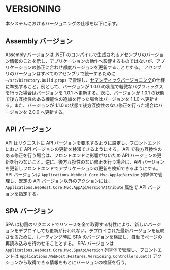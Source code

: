 # VERSIONING

本システムにおけるバージョニングの仕様を以下に示す。

## Assembly バージョン

Assembly バージョンは .NET のコンパイルで生成されるアセンブリのバージョン情報のことを示し、アプリケーションの動作へ影響するものではないが、アプリケーションの修正に合わせ都度バージョンを更新することとする。
アセンブリのバージョンはすべてのアセンブリで統一するために `~/src/Directory.Build.props` で管理し、[セマンティックバージョニング](https://semver.org/lang/ja/)の仕様に準拠すること。例として、バージョンが 1.0.0 の状態で軽微なバグフィックスを行った場合はバージョンを 1.0.1 へ更新する。次に、バージョンが 1.0.1 の状態で後方互換性のある機能性の追加を行った場合はバージョンを 1.1.0 へ更新する。また、バージョンが 1.1.0 の状態で後方互換性のない修正を行った場合はバージョンを 2.0.0 へ更新する。

## API バージョン

API はリクエストに API バージョンを要求するように設定し、フロントエンドにおいて API バージョンの更新を検知できるようにする。
API で後方互換性のある修正を行う場合は、フロントエンドに影響がないため API バージョンの更新を行わないこと。逆に、後方互換性のない修正を行う場合は、API バージョンを更新しフロントエンドでアプリケーションの更新を検知できるようにする。
API バージョンは `Applications.WebHost.Core.Mvc.AppApiVersion` 列挙体で管理し、既定の API バージョン以外のアクションには、`Applications.WebHost.Core.Mvc.AppApiVersionAttribute` 属性で API バージョンを指定する。

## SPA バージョン

SPA は初回のリクエストでリソースを全て取得する特性により、新しいバージョンをデプロイしても更新が行われない。デプロイされた最新バージョンを反映させるために、ルーティング時に SPA のバージョンを検証し、自動でページの再読み込みを行わせることとする。
SPA バージョンは `Applications.WebHost.Core.Mvc.SpaApiVersion` 列挙体で管理し、フロントエンドは `Applications.WebHost.Features.Versioning.Controllers.Get()` アクションから取得できる情報をもとにバージョンの検証を行う。
